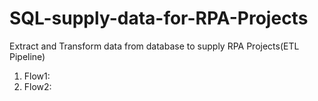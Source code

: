 # SQL-supply-data-for-RPA-Projects
Extract and Transform data from database to supply RPA Projects(ETL Pipeline)

1) Flow1:
2) Flow2:  

